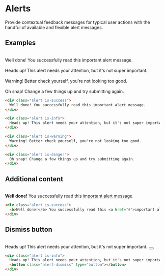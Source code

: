# Alerts

Provide contextual feedback messages for typical user actions with the handful of available and flexible alert messages.


## Examples
<br>


<div class="alert is-success">
  Well done! You successfully read this important alert message.
</div>

<br>

<div class="alert is-info">
  Heads up! This alert needs your attention, but it's not super important.
</div>

<br>

<div class="alert is-warning">
  Warning! Better check yourself, you're not looking too good.
</div>

<br>

<div class="alert is-danger">
  Oh snap! Change a few things up and try submitting again.
</div>


```html
<div class="alert is-success">
  Well done! You successfully read this important alert message.
</div>

<div class="alert is-info">
  Heads up! This alert needs your attention, but it's not super important.
</div>

<div class="alert is-warning">
  Warning! Better check yourself, you're not looking too good.
</div>

<div class="alert is-danger">
  Oh snap! Change a few things up and try submitting again.
</div>
```


## Additional content
<br>


<div class="alert is-success">
  <b>Well done!</b> You successfully read this <a href="#">important alert message</a>.
</div>

```html
<div class="alert is-success">
  <b>Well done!</b> You successfully read this <a href="#">important alert message</a>.
</div>
```


## Dismiss button
<br>


<div class="alert is-info">
  Heads up! This alert needs your attention, but it's not super important.
  <button class="alert-dismiss" type="button"></button>
</div>

```html
<div class="alert is-info">
  Heads up! This alert needs your attention, but it's not super important.
  <button class="alert-dismiss" type="button"></button>
</div>
```
